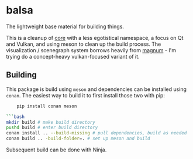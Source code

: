 # balsa
The lightweight base material for building things.

This is a cleanup of [core](https://github.com/mtao/core) with a less egotistical namespace, a focus on Qt and Vulkan, and using meson to clean up the build process. The visualization / scenegraph system borrows heavily from [magnum](https://magnum.graphics) - I'm trying do a concept-heavy vulkan-focused variant of it.

## Building
This package is build using `meson` and dependencies can be installed using
`conan`. The easiest way to build it to first install those two with pip:
```bash
    pip install conan meson

```bash
mkdir build # make build directory
pushd build # enter build directory
conan install .. --build-missing # pull dependencies, build as needed
conan build .. -build-folder=. # set up meson and build
```
Subsequent build can be done with Ninja.
